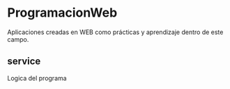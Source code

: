 # ProgramacionWeb
Aplicaciones creadas en WEB como prácticas y aprendizaje dentro de este campo.

## service
Logica del programa


